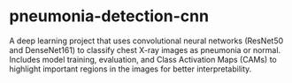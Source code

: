 # pneumonia-detection-cnn
A deep learning project that uses convolutional neural networks (ResNet50 and DenseNet161) to classify chest X-ray images as pneumonia or normal. Includes model training, evaluation, and Class Activation Maps (CAMs) to highlight important regions in the images for better interpretability.
